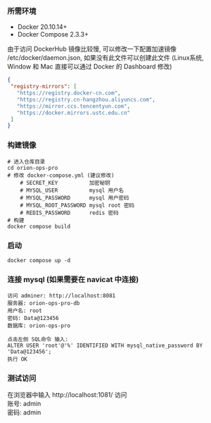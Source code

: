 ### 所需环境

* Docker 20.10.14+
* Docker Compose 2.3.3+

由于访问 DockerHub 镜像比较慢, 可以修改一下配置加速镜像 /etc/docker/daemon.json, 如果没有此文件可以创建此文件 (Linux系统, Window 和 Mac 直接可以通过 Docker 的
Dashboard 修改)

 ```json
 {
  "registry-mirrors": [
    "https://registry.docker-cn.com",
    "https://registry.cn-hangzhou.aliyuncs.com",
    "https://mirror.ccs.tencentyun.com",
    "https://docker.mirrors.ustc.edu.cn"
  ]
}
 ```

### 构建镜像

```
# 进入仓库目录
cd orion-ops-pro
# 修改 docker-compose.yml (建议修改)
    # SECRET_KEY          加密秘钥
    # MYSQL_USER          mysql 用户名
    # MYSQL_PASSWORD      mysql 用户密码
    # MYSQL_ROOT_PASSWORD mysql root 密码
    # REDIS_PASSWORD      redis 密码
# 构建
docker compose build
```

### 启动

```
docker compose up -d
```

### 连接 mysql (如果需要在 navicat 中连接)

```
访问 adminer: http://localhost:8081
服务器: orion-ops-pro-db
用户名: root
密码: Data@123456
数据库: orion-ops-pro

点击左侧 SQL命令 输入:
ALTER USER 'root'@'%' IDENTIFIED WITH mysql_native_password BY 'Data@123456';
执行 OK
```

### 测试访问

在浏览器中输入 http://localhost:1081/ 访问  
账号: admin  
密码: admin  
